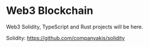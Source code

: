 # Web3 Blockchain

Web3 Solidity, TypeScript and Rust projects will be here.

Solidity:
https://github.com/companyakis/solidity
